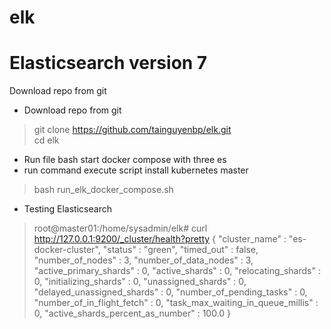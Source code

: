 # elk
# Elasticsearch version 7
Download repo from git
* Download repo from git<br>
> git clone https://github.com/tainguyenbp/elk.git<br>
> cd elk<br>
* Run file bash start docker compose with three es<br>
* run command execute script install kubernetes master<br>
> bash run_elk_docker_compose.sh<br>

* Testing Elasticsearch<br>
> root@master01:/home/sysadmin/elk# curl http://127.0.0.1:9200/_cluster/health?pretty
> {
>   "cluster_name" : "es-docker-cluster",
>   "status" : "green",
>   "timed_out" : false,
>   "number_of_nodes" : 3,
>   "number_of_data_nodes" : 3,
>   "active_primary_shards" : 0,
>   "active_shards" : 0,
>   "relocating_shards" : 0,
>   "initializing_shards" : 0,
>   "unassigned_shards" : 0,
>   "delayed_unassigned_shards" : 0,
>   "number_of_pending_tasks" : 0,
>   "number_of_in_flight_fetch" : 0,
>   "task_max_waiting_in_queue_millis" : 0,
>   "active_shards_percent_as_number" : 100.0
> }
